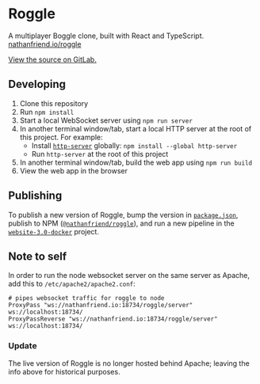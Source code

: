 # Roggle

A multiplayer Boggle clone, built with React and TypeScript.
[nathanfriend.io/roggle](https://nathanfriend.io/roggle/)

[View the source on GitLab.](https://gitlab.com/nfriend/roggle)

## Developing

1. Clone this repository
1. Run `npm install`
1. Start a local WebSocket server using `npm run server`
1. In another terminal window/tab, start a local HTTP server at the root of this
   project. For example:
   - Install [`http-server`](https://www.npmjs.com/package/http-server)
     globally: `npm install --global http-server`
   - Run `http-server` at the root of this project
1. In another terminal window/tab, build the web app using `npm run build`
1. View the web app in the browser

## Publishing

To publish a new version of Roggle, bump the version in
[`package.json`](./package.json), publish to NPM
([`@nathanfriend/roggle`](https://www.npmjs.com/package/@nathanfriend/roggle)),
and run a new pipeline in the
[`website-3.0-docker`](https://gitlab.com/nfriend/website-3.0-docker) project.

## Note to self

In order to run the node websocket server on the same server as Apache, add this
to `/etc/apache2/apache2.conf`:

```ApacheConf
# pipes websocket traffic for roggle to node
ProxyPass "ws://nathanfriend.io:18734/roggle/server" ws://localhost:18734/
ProxyPassReverse "ws://nathanfriend.io:18734/roggle/server" ws://localhost:18734/
```

### Update

The live version of Roggle is no longer hosted behind Apache; leaving the info
above for historical purposes.
